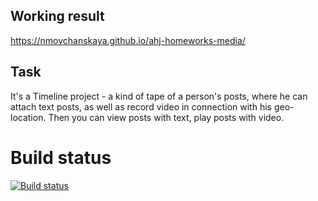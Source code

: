 ## Working result
https://nmovchanskaya.github.io/ahj-homeworks-media/

## Task

It's a Timeline project - a kind of tape of a person's posts, where he can attach text posts, as well as record video in connection with his geo-location.
Then you can view posts with text, play posts with video.

# Build status

[![Build status](https://ci.appveyor.com/api/projects/status/3iaaf00pwcd7c72q?svg=true)](https://ci.appveyor.com/project/nmovchanskaya/ahj-homeworks-media)
